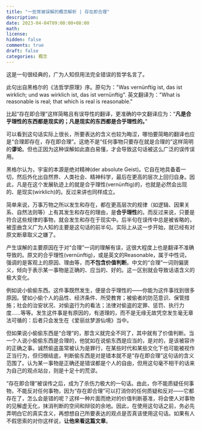 ```yaml
---
title: "一些常被误解的概念解析 | 存在即合理"
description: 
date: 2023-04-04T09:00:00+08:00
math: 
license: 
hidden: false
comments: true
draft: false
categories: 概念
---
```


这是一句很经典的，广为人知但用法完全错误的哲学名言了。

此句出自黑格尔的《法哲学原理》序。原句为："Was vernünftig ist, das ist wirklich; und was wirklich ist, das ist vernünftig". 英文翻译为："What is reasonable is real; that which is real is reasonable." 

比起“存在即合理”这样简略且有误导性的翻译，更准确的中文翻译应为：“**凡是合乎理性的东西都是现实的；凡是现实的东西都是合乎理性的。**”

可以看到这句话实际上很长，所要表达的含义也较为晦涩，哪怕要简略的翻译也应是“合理即存在，存在即合理”。这绝不是“任何事物只要存在就是合理的”这样简明的**谬论**。但也正因为这种误解如此直白易懂，才会导致这句话被这么广泛的误传误用。

黑格尔认为，宇宙的本源是绝对精神(der absolute Geist)。它自在地具备着一切，然后外化出自然界、人类社会、精神科学，最后在更高的层次上回归自身。因此，凡是在这个发展轨迹上的就是合乎理性(vernünftig)的，也就是必然会出现的、是现实(wirklich)的。反过来讲也同样成立。

简单来说，万事万物之所以发生和存在，都在更高层次的规律（如逻辑、因果关系、自然法则等）上有其发生和存在的理由，是**合乎理性**的。而反过来说，只要是符合这些规律的事物，就会发生和存在于现实中。后半句在误传中总是被省略的，被歪曲含义广为人知的主要是这句话的前半句。实际上从这一步开始，就已经有对原文断章取义之嫌了。

产生误解的主要原因在于对“合理”一词的理解有误，这很大程度上也是翻译不准确导致的。原文的合乎理性(vernünftig)，或是英文的Reasonable，属于中性词，强调的是客观上的原因、理由等，而**不包含价值判断**。中文的“合理”一词则偏褒义，倾向于表示某一事物是正确的、应当的、好的。这一区别就会导致话语含义的极大变化。

例如说小偷偷东西。这件事既然发生，便是合乎理性的——你能为这件事找到很多原因。譬如小偷个人的品性、经济条件、所受教育；被偷者的防范意识、保管措施；社会的治安状况、对偷盗行为的看法；法律对偷盗的定罪、惩罚、执行力度……等等。发生这件事是有原因的，有道理的，而不是无缘无故凭空发生毫无章法可循的：后者只会发生在《爱丽丝梦游仙境》当中。

但如果说小偷偷东西是“合理”的，那含义就完全不同了，其中就有了价值判断。当一个人说小偷偷东西是合理的，他犹如在说偷东西是应当的，是对的，是该被容许的正确之事。诚然偷盗虽常被认为是罪行，在某些时代和某些文化下也可能被视作正当行为，但归根结底，判断偷东西是对是错本就不是“存在即合理”这句话的含义范围了。认为某一事物是正确还是错误都是个人的自由，但用这句毫不相干的话来为自己的观点站台，则是十足十的荒谬。

“存在即合理”被误传之后，成为了杀伤力极大的一句话。由此，你不能质疑任何事物，不能反对任何事物，因为“存在即合理”可以打消你的任何质疑和反对——它都存在了，怎么会是错的呢？这样一种片面而绝对的价值判断基准，将会使人对事物的见解虚无化，抹消判断的空间和辩驳的余地。因此，在使用这句话之前，务必先弄明白它的真实含义，再想想自己所要表达的观点是否真该使用这句话。如果有人不假思索的对你这样说，**让他来看这篇文章**。